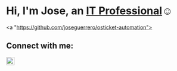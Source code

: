 <h1>Hi, I'm Jose, an <a href="https://linkedin.com/in/jose-guerrero-09a8b72b5">IT Professional</a>☺</h1>

<a "https://github.com/joseguerrero/osticket-automation">

<h2>Connect with me:</h2>

[<img align="left" alt="Josh | LinkedIn" width="22px" src="https://cdn.jsdelivr.net/npm/simple-icons@v3/icons/linkedin.svg" />][linkedin]

[linkedin]: https://linkedin.com/in/jose-guerrero-09a8b72b5
